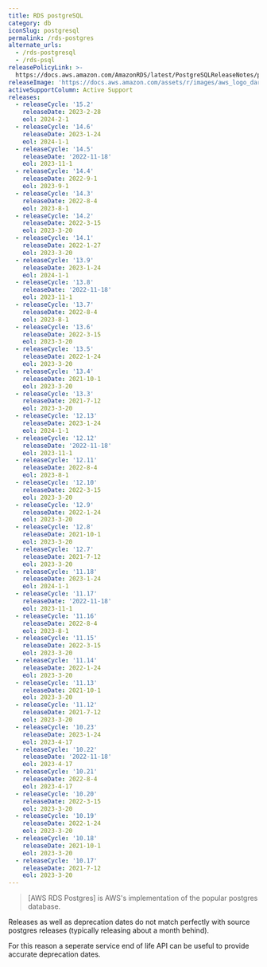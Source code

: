 ```yaml
---
title: RDS postgreSQL
category: db
iconSlug: postgresql
permalink: /rds-postgres
alternate_urls:
  - /rds-postgresql
  - /rds-psql
releasePolicyLink: >-
  https://docs.aws.amazon.com/AmazonRDS/latest/PostgreSQLReleaseNotes/postgresql-release-calendar.html
releaseImage: 'https://docs.aws.amazon.com/assets/r/images/aws_logo_dark.png'
activeSupportColumn: Active Support
releases:
  - releaseCycle: '15.2'
    releaseDate: 2023-2-28
    eol: 2024-2-1
  - releaseCycle: '14.6'
    releaseDate: 2023-1-24
    eol: 2024-1-1
  - releaseCycle: '14.5'
    releaseDate: '2022-11-18'
    eol: 2023-11-1
  - releaseCycle: '14.4'
    releaseDate: 2022-9-1
    eol: 2023-9-1
  - releaseCycle: '14.3'
    releaseDate: 2022-8-4
    eol: 2023-8-1
  - releaseCycle: '14.2'
    releaseDate: 2022-3-15
    eol: 2023-3-20
  - releaseCycle: '14.1'
    releaseDate: 2022-1-27
    eol: 2023-3-20
  - releaseCycle: '13.9'
    releaseDate: 2023-1-24
    eol: 2024-1-1
  - releaseCycle: '13.8'
    releaseDate: '2022-11-18'
    eol: 2023-11-1
  - releaseCycle: '13.7'
    releaseDate: 2022-8-4
    eol: 2023-8-1
  - releaseCycle: '13.6'
    releaseDate: 2022-3-15
    eol: 2023-3-20
  - releaseCycle: '13.5'
    releaseDate: 2022-1-24
    eol: 2023-3-20
  - releaseCycle: '13.4'
    releaseDate: 2021-10-1
    eol: 2023-3-20
  - releaseCycle: '13.3'
    releaseDate: 2021-7-12
    eol: 2023-3-20
  - releaseCycle: '12.13'
    releaseDate: 2023-1-24
    eol: 2024-1-1
  - releaseCycle: '12.12'
    releaseDate: '2022-11-18'
    eol: 2023-11-1
  - releaseCycle: '12.11'
    releaseDate: 2022-8-4
    eol: 2023-8-1
  - releaseCycle: '12.10'
    releaseDate: 2022-3-15
    eol: 2023-3-20
  - releaseCycle: '12.9'
    releaseDate: 2022-1-24
    eol: 2023-3-20
  - releaseCycle: '12.8'
    releaseDate: 2021-10-1
    eol: 2023-3-20
  - releaseCycle: '12.7'
    releaseDate: 2021-7-12
    eol: 2023-3-20
  - releaseCycle: '11.18'
    releaseDate: 2023-1-24
    eol: 2024-1-1
  - releaseCycle: '11.17'
    releaseDate: '2022-11-18'
    eol: 2023-11-1
  - releaseCycle: '11.16'
    releaseDate: 2022-8-4
    eol: 2023-8-1
  - releaseCycle: '11.15'
    releaseDate: 2022-3-15
    eol: 2023-3-20
  - releaseCycle: '11.14'
    releaseDate: 2022-1-24
    eol: 2023-3-20
  - releaseCycle: '11.13'
    releaseDate: 2021-10-1
    eol: 2023-3-20
  - releaseCycle: '11.12'
    releaseDate: 2021-7-12
    eol: 2023-3-20
  - releaseCycle: '10.23'
    releaseDate: 2023-1-24
    eol: 2023-4-17
  - releaseCycle: '10.22'
    releaseDate: '2022-11-18'
    eol: 2023-4-17
  - releaseCycle: '10.21'
    releaseDate: 2022-8-4
    eol: 2023-4-17
  - releaseCycle: '10.20'
    releaseDate: 2022-3-15
    eol: 2023-3-20
  - releaseCycle: '10.19'
    releaseDate: 2022-1-24
    eol: 2023-3-20
  - releaseCycle: '10.18'
    releaseDate: 2021-10-1
    eol: 2023-3-20
  - releaseCycle: '10.17'
    releaseDate: 2021-7-12
    eol: 2023-3-20
---
```

> [AWS RDS Postgres] is AWS's implementation of the popular postgres database.

Releases as well as deprecation dates do not match perfectly with source postgres releases (typically releasing about a month behind).

For this reason a seperate service end of life API can be useful to provide accurate deprecation dates.
